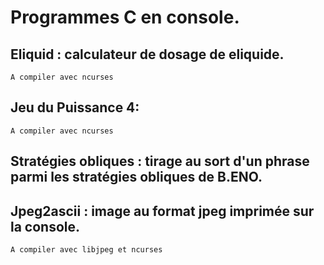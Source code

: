 # Programmes C en console.

## Eliquid : calculateur de dosage de eliquide.

    A compiler avec ncurses

## Jeu du Puissance 4:
    
    A compiler avec ncurses

## Stratégies obliques : tirage au sort d'un phrase parmi les stratégies obliques de B.ENO.

## Jpeg2ascii : image au format jpeg imprimée sur la console.

    A compiler avec libjpeg et ncurses

